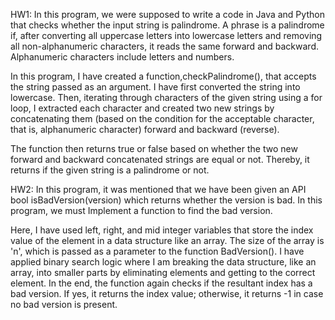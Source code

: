 
HW1:
In this program, we were supposed to write a code in Java and Python that checks whether the input string is
palindrome. A phrase is a palindrome if, after converting all uppercase letters into lowercase letters and removing all non-alphanumeric characters, it reads the same forward and backward. Alphanumeric characters include letters and numbers.

In this program, I have created a function,checkPalindrome(), that accepts the string passed as an argument. I have first converted the string into lowercase. Then, iterating through characters of the given string using a for loop, I extracted each character and created two new strings by concatenating them (based on the condition for the acceptable character, that is, alphanumeric character)  forward and backward (reverse).

The function then returns true or false based on whether the two new forward and backward concatenated strings are equal or not. Thereby, it returns if the given string is a palindrome or not.

HW2: 
In this program, it was mentioned that we have been given an API bool isBadVersion(version) 
which returns whether the version is bad. In this program, we must Implement a function to find the bad version. 

Here, I have used left, right, and mid integer variables that store the index value of the element 
in a data structure like an array. The size of the array is 'n', which is passed as a parameter to the function BadVersion(). 
I have applied binary search logic where I am breaking the data structure, like an array, into smaller 
parts by eliminating elements and getting to the correct element.
In the end, the function again checks if the resultant index has a bad version. If yes, it returns 
the index value; otherwise, it returns -1 in case no bad version is present.
